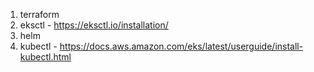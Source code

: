 1. terraform
2. eksctl - https://eksctl.io/installation/
3. helm
4. kubectl - https://docs.aws.amazon.com/eks/latest/userguide/install-kubectl.html